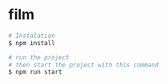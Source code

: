 # film

```bash
# Instalation 
$ npm install 
```

```bash
# run the project
# then start the project with this command
$ npm run start

```
